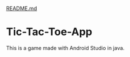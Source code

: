 [README.md](https://github.com/anushagarg2929/Tic-Tac-Toe-App/files/9748019/README.md)
# Tic-Tac-Toe-App
This is a game made with Android Studio in java.
